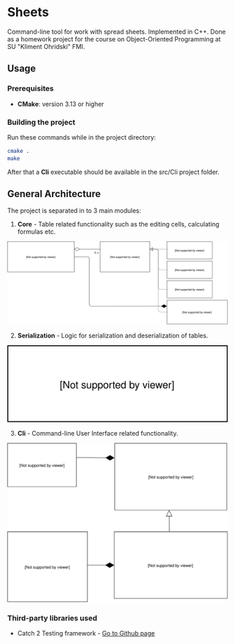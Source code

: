 # Sheets

Command-line tool for work with spread sheets. Implemented in C++. Done as a homework project for the course on Object-Oriented Programming at SU "Kliment Ohridski" FMI.

## Usage

### Prerequisites

- **CMake**: version 3.13 or higher

### Building the project

Run these commands while in the project directory:

```bash
cmake .
make
```

After that a **Cli** executable should be available in the src/Cli project folder.

## General Architecture

The project is separated in to 3 main modules:

1. **Core** - Table related functionality such as the editing cells, calculating formulas etc.

![alt text](Images/Core.svg "Core UML Diagram")


2. **Serialization** - Logic for serialization and deserialization of tables.

![alt text](Images/Serialization.svg "Serialization UML Diagram")

3. **Cli** - Command-line User Interface related functionality.

![alt text](Images/Cli.svg "Cli UML Diagram")


### Third-party libraries used

- Catch 2 Testing framework - [Go to Github page](https://github.com/catchorg/catch2)
